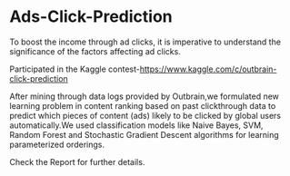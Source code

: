 # Ads-Click-Prediction
To boost the income through ad clicks, it is imperative to understand the significance of the factors affecting ad clicks.

Participated in the Kaggle contest-https://www.kaggle.com/c/outbrain-click-prediction

After mining through data logs provided by Outbrain,we formulated new learning problem in content ranking based on past clickthrough data to predict which pieces of content (ads) likely to be clicked by global users automatically.We used classification models like Naive Bayes, SVM, Random Forest and Stochastic Gradient Descent algorithms for learning parameterized orderings. 

Check the Report for further details.
